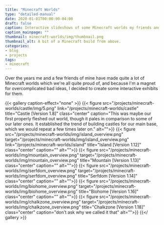 ```yaml
---
title: "Minecraft Worlds"
type: "detailed-manual"
date: 2020-01-01T00:00:00-04:00
draft: false
caption: Interactive slideshows of some Minecraft worlds my friends and I made.
caption_mainpage: ""
thumbnail: minecraft-worlds/img/thumbnail.png
thumbnail_alt: A bit of a Minecraft build from above.
categories:
- blog
- projects
tags:
- minecraft
---
```


Over the years me and a few friends of mine have made quite a lot of Minecraft worlds which we're all quite proud of, and because I'm a magnet for overcomplicated bad ideas, I decided to create some interactive exhibits for them.

{{< gallery caption-effect="none" >}}
{{< figure
    src="/projects/minecraft-worlds/castle/img/5.png"
    link="/projects/minecraft-worlds/castle"
    title="Castle [Version 1.8]"
    class="center"
    caption="This was maybe our first properly fleshed out world, though it pales in comparison to some of our later ones. It established the trend of building castles for our main base, which we would repeat a few times later on."
    alt="">}}
{{< figure
    src="/projects/minecraft-worlds/img/island_overview.png"
    target="/projects/minecraft-worlds/img/island_overview.png"
    link="/projects/minecraft-worlds/island"
    title="Island [Version 1.12]"
    class="center"
    caption=""
    alt="">}}
{{< figure
    src="/projects/minecraft-worlds/img/mountain_overview.png"
    target="/projects/minecraft-worlds/img/mountain_overview.png"
    title="Mountain [Version 1.13]"
    class="center"
    caption=""
    alt="">}}
{{< figure
    src="/projects/minecraft-worlds/img/serfdom_overview.png"
    target="/projects/minecraft-worlds/img/serfdom_overview.png"
    title="Serfdom [Version 1.14]"
    class="center"
    caption=""
    alt="">}}
{{< figure
    src="/projects/minecraft-worlds/img/biohome_overview.png"
    target="/projects/minecraft-worlds/img/biohome_overview.png"
    title="Biohome [Version 1.16]"
    class="center"
    caption=""
    alt="">}}
{{< figure
    src="/projects/minecraft-worlds/img/chalkzone_overview.png"
    target="/projects/minecraft-worlds/img/chalkzone_overview.png"
    title="Chalkzone [Version 1.18]"
    class="center"
    caption="don't ask why we called it that"
    alt="">}}
{{</ gallery >}}
